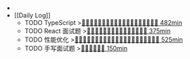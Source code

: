 -
- [[Daily Log]]
	- TODO TypeScript >[🍅🍅🍅🍅🍅🍅🍅🍅🍅🍅🍅🍅🍅🍅🍅🍅🍅🍅🍅 482min](#agenda-pomo://?t=f-1695308311115-1500%2Cf-1695349099714-1500%2Cf-1695375858482-1500%2Cf-1695436687117-1500%2Cf-1695439181707-1500%2Cf-1695440766587-1500%2Cf-1695609414468-1500%2Cf-1695611363614-1500%2Cf-1695617211394-1500%2Cf-1695738062666-1500%2Cf-1695739908407-1500%2Cf-1695800100290-1500%2Cf-1695806728733-1500%2Cf-1695896293791-1500%2Cf-1695915823289-1500%2Cf-1696310108797-1500%2Cf-1696314458898-1500%2Cf-1696348867602-1500%2Cf-1696515130779-1500%2Cp-1696516837319-390)
	- TODO React 面试题 >[🍅🍅🍅🍅🍅🍅🍅🍅🍅🍅🍅🍅🍅🍅🍅 375min](#agenda-pomo://?t=f-1696574707622-1500%2Cf-1696577374342-1500%2Cf-1696581527003-1500%2Cf-1696687130769-1500%2Cf-1696750975796-1500%2Cf-1696753809740-1500%2Cf-1696931186755-1500%2Cf-1696937438930-1500%2Cf-1696946070056-1500%2Cf-1696999333685-1500%2Cf-1697002187550-1500%2Cf-1697004565944-1500%2Cf-1697006110645-1500%2Cf-1697010467461-1500%2Cf-1697015686807-1500)
	- TODO 性能优化 >[🍅🍅🍅🍅🍅🍅🍅🍅🍅🍅🍅🍅🍅🍅🍅🍅🍅🍅🍅🍅🍅 525min](#agenda-pomo://?t=f-1696596924741-1500%2Cf-1696600436820-1500%2Cf-1696666359656-1500%2Cf-1696669196436-1500%2Cf-1696671718466-1500%2Cf-1696675993676-1500%2Cf-1696684632077-1500%2Cf-1696738272750-1500%2Cf-1696740216079-1500%2Cf-1696742842085-1500%2Cf-1696745136856-1500%2Cf-1696844353764-1500%2Cf-1696846333042-1500%2Cf-1696918683206-1500%2Cf-1696921538926-1500%2Cf-1696923729955-1500%2Cf-1696925671573-1500%2Cf-1697018092166-1500%2Cf-1697031789646-1500%2Cf-1697094882370-1500%2Cf-1697096626470-1500)
	- TODO 手写面试题 >[🍅🍅🍅🍅🍅🍅 150min](#agenda-pomo://?t=f-1696523073692-1500%2Cf-1696525783613-1500%2Cf-1696528115867-1500%2Cf-1696587740236-1500%2Cf-1696591796525-1500%2Cf-1696689685504-1500)